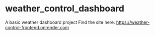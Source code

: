 # weather_control_dashboard
A basic weather dashboard project
Find the site here:
https://weather-control-frontend.onrender.com
